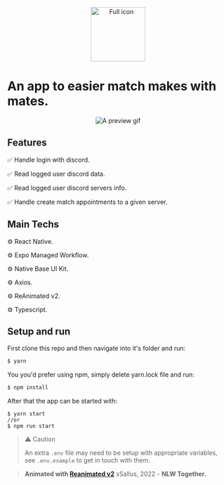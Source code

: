 <p align="center">
<img src="https://raw.githubusercontent.com/xSallus/nlw-6-gameplay/main/assets/adaptive-icon.png" height="124px" width="auto" alt="Full icon" />
</p>


# An app to easier match makes with mates.


<p align="center">
<img src="https://raw.githubusercontent.com/xSallus/nlw-6-gameplay/main/assets/gameplay_final_preview.gif" alt="A preview gif" />
</p>


## Features

✅  Handle login with discord.

✅  Read logged user discord data.

✅  Read logged user discord servers info.

✅  Handle create match appointments to a given server.


## Main Techs

⚙️  React Native.

⚙️  Expo Managed Workflow.

⚙️  Native Base UI Kit.

⚙️  Axios.

⚙️  ReAnimated v2.

⚙️  Typescript.


## Setup and run

First clone this repo and then navigate into it's folder and run:
```bash
$ yarn
```

You you'd prefer using npm, simply delete yarn.lock file and run:
```bash
$ npm install
```
After that the app can be started with:
```
$ yarn start 
//or
$ npm run start
```


> ⚠️  Caution
> 
> An extra `.env` file may need to be setup with appropriate variables, see `.env.example` to get in touch with them.


> **Animated with [Reanimated v2](https://docs.swmansion.com/react-native-reanimated/)**
> xSallus, 2022 - **NLW Together.**
